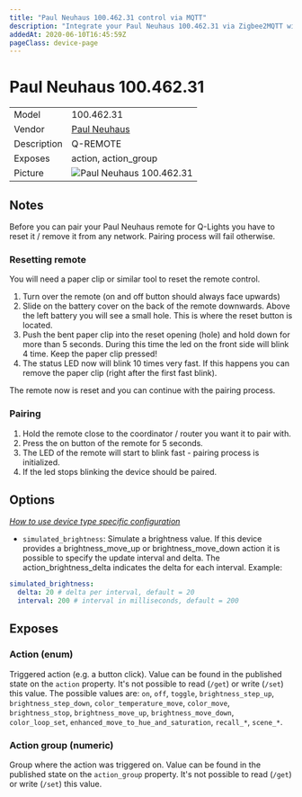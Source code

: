 ```yaml
---
title: "Paul Neuhaus 100.462.31 control via MQTT"
description: "Integrate your Paul Neuhaus 100.462.31 via Zigbee2MQTT with whatever smart home infrastructure you are using without the vendor's bridge or gateway."
addedAt: 2020-06-10T16:45:59Z
pageClass: device-page
---
```


<!-- !!!! -->
<!-- ATTENTION: This file is auto-generated through docgen! -->
<!-- You can only edit the "Notes"-Section between the two comment lines "Notes BEGIN" and "Notes END". -->
<!-- Do not use h1 or h2 heading within "## Notes"-Section. -->
<!-- !!!! -->

# Paul Neuhaus 100.462.31

|     |     |
|-----|-----|
| Model | 100.462.31  |
| Vendor  | [Paul Neuhaus](/supported-devices/#v=Paul%20Neuhaus)  |
| Description | Q-REMOTE |
| Exposes | action, action_group |
| Picture | ![Paul Neuhaus 100.462.31](https://www.zigbee2mqtt.io/images/devices/100.462.31.png) |


<!-- Notes BEGIN: You can edit here. Add "## Notes" headline if not already present. -->
## Notes
Before you can pair your Paul Neuhaus remote for Q-Lights you have to reset it / remove it from any network. Pairing process will fail otherwise.
### Resetting remote
You will need a paper clip or similar tool to reset the remote control.

1. Turn over the remote (on and off button should always face upwards)
1. Slide on the battery cover on the back of the remote downwards. Above the left battery you will see a small hole. This is where the reset button is located.
2. Push the bent paper clip into the reset opening (hole) and hold down for more than 5 seconds. During this time the led on the front side will blink 4 time. Keep the paper clip pressed!
3. The status LED now will blink 10 times very fast. If this happens you can remove the paper clip (right after the first fast blink).

The remote now is reset and you can continue with the pairing process.

### Pairing
1. Hold the remote close to the coordinator / router you want it to pair with.
2. Press the on button of the remote for 5 seconds.
3. The LED of the remote will start to blink fast - pairing process is initialized.
4. If the led stops blinking the device should be paired.
<!-- Notes END: Do not edit below this line -->



## Options
*[How to use device type specific configuration](../guide/configuration/devices-groups.md#specific-device-options)*

* `simulated_brightness`: Simulate a brightness value. If this device provides a brightness_move_up or brightness_move_down action it is possible to specify the update interval and delta. The action_brightness_delta indicates the delta for each interval. Example:
```yaml
simulated_brightness:
  delta: 20 # delta per interval, default = 20
  interval: 200 # interval in milliseconds, default = 200
```


## Exposes

### Action (enum)
Triggered action (e.g. a button click).
Value can be found in the published state on the `action` property.
It's not possible to read (`/get`) or write (`/set`) this value.
The possible values are: `on`, `off`, `toggle`, `brightness_step_up`, `brightness_step_down`, `color_temperature_move`, `color_move`, `brightness_stop`, `brightness_move_up`, `brightness_move_down`, `color_loop_set`, `enhanced_move_to_hue_and_saturation`, `recall_*`, `scene_*`.

### Action group (numeric)
Group where the action was triggered on.
Value can be found in the published state on the `action_group` property.
It's not possible to read (`/get`) or write (`/set`) this value.

